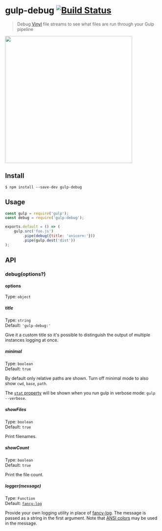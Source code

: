 # gulp-debug [![Build Status](https://travis-ci.com/sindresorhus/gulp-debug.svg?branch=master)](https://travis-ci.com/sindresorhus/gulp-debug)

> Debug [Vinyl](https://github.com/gulpjs/vinyl) file streams to see what files are run through your Gulp pipeline

<img src="screenshot.png" width="415">

## Install

```
$ npm install --save-dev gulp-debug
```

## Usage

```js
const gulp = require('gulp');
const debug = require('gulp-debug');

exports.default = () => (
	gulp.src('foo.js')
		.pipe(debug({title: 'unicorn:'}))
		.pipe(gulp.dest('dist'))
);
```

## API

### debug(options?)

#### options

Type: `object`

##### title

Type: `string`\
Default: `'gulp-debug:'`

Give it a custom title so it's possible to distinguish the output of multiple instances logging at once.

##### minimal

Type: `boolean`\
Default: `true`

By default only relative paths are shown. Turn off minimal mode to also show `cwd`, `base`, `path`.

The [`stat` property](https://nodejs.org/api/fs.html#fs_class_fs_stats) will be shown when you run gulp in verbose mode: `gulp --verbose`.

##### showFiles

Type: `boolean`\
Default: `true`

Print filenames.

##### showCount

Type: `boolean`\
Default: `true`

Print the file count.

##### logger(message)

Type: `Function`\
Default: [`fancy-log`](https://github.com/js-cli/fancy-log)

Provide your own logging utility in place of [fancy-log](https://github.com/js-cli/fancy-log). The message is passed as a string in the first argument. Note that [ANSI colors](https://github.com/chalk/chalk) may be used in the message.
